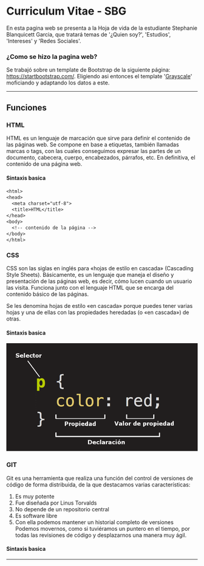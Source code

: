 # Curriculum Vitae - SBG

En esta pagina web se presenta a la Hoja de vida de la estudiante Stephanie Blanquicett Garcia, que tratará temas de '¿Quien soy?', 'Estudios', 'Intereses' y 'Redes Sociales'.


### ¿Como se hizo la pagina web?

Se trabajó sobre un template de Bootstrap de la siguiente página: https://startbootstrap.com/.
Eligiendo asi entonces el template '[Grayscale](https://startbootstrap.com/theme/grayscale)' moficiando y adaptando los datos a este.

___

## Funciones 
### HTML

HTML es un lenguaje de marcación que sirve para definir el contenido de las páginas web. Se compone en base a etiquetas, también llamadas marcas o tags, con las cuales conseguimos expresar las partes de un documento, cabecera, cuerpo, encabezados, párrafos, etc. En definitiva, el contenido de una página web.

#### Sintaxis basica


``` <!DOCTYPE html>
<html>
<head>
  <meta charset="utf-8">
  <title>HTML</title>
</head>
<body>
  <!-- contenido de la página -->
</body>
</html>
```


### CSS

CSS son las siglas en inglés para «hojas de estilo en cascada» (Cascading Style Sheets). Básicamente, es un lenguaje que maneja el diseño y presentación de las páginas web, es decir, cómo lucen cuando un usuario las visita. Funciona junto con el lenguaje HTML que se encarga del contenido básico de las páginas.

Se les denomina hojas de estilo «en cascada» porque puedes tener varias hojas y una de ellas con las propiedades heredadas (o «en cascada») de otras.

#### Sintaxis basica

![CSS](https://github.com/Bla4ckGM1nd/TALLER_1_GIT/blob/master/assets/img/csspartes.png)

### GIT

Git es una herramienta que realiza una función del control de versiones de código de forma distribuida, de la que destacamos varias características:

1. Es muy potente
2. Fue diseñada por Linus Torvalds
3. No depende de un repositorio central
4. Es software libre
5. Con ella podemos mantener un historial completo de versiones
Podemos movernos, como si tuviéramos un puntero en el tiempo, por todas las revisiones de código y desplazarnos una manera muy ágil.

#### Sintaxis basica

___